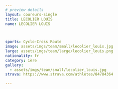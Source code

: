 ```yaml
---
# preview details
layout: coureurs-single
title: LECOLIER LOUIS
name: LECOLIER LOUIS


  
sports: Cyclo-Cross Route
image: assets/imgs/team/small/lecolier_louis.jpg
large: assets/imgs/team/large/lecolier_louis.png
nationality: fr
category: 1ère
gallery:
  - assets/imgs/team/small/lecolier_louis.jpg
strava: https://www.strava.com/athletes/84784364

---
```

